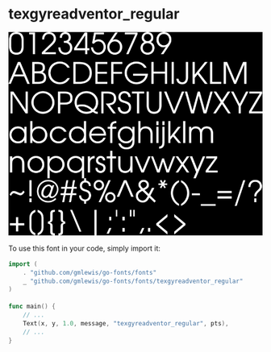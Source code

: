 # texgyreadventor_regular

![texgyreadventor_regular](texgyreadventor_regular.png)

To use this font in your code, simply import it:

```go
import (
	. "github.com/gmlewis/go-fonts/fonts"
	_ "github.com/gmlewis/go-fonts/fonts/texgyreadventor_regular"
)

func main() {
	// ...
	Text(x, y, 1.0, message, "texgyreadventor_regular", pts),
	// ...
}
```
